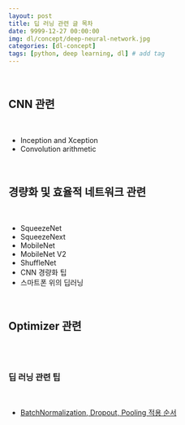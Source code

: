 ```yaml
---
layout: post
title: 딥 러닝 관련 글 목차
date: 9999-12-27 00:00:00
img: dl/concept/deep-neural-network.jpg
categories: [dl-concept] 
tags: [python, deep learning, dl] # add tag
---
```


<br>

## **CNN 관련**

<br>

- Inception and Xception
- Convolution arithmetic

<br>

## **경량화 및 효율적 네트워크 관련**

<br>

- SqueezeNet
- SqueezeNext
- MobileNet
- MobileNet V2
- ShuffleNet
- CNN 경량화 팁
- 스마트폰 위의 딥러닝

<br>

## **Optimizer 관련**

<br> 



<br>

### 딥 러닝 관련 팁

<br>

- [BatchNormalization, Dropout, Pooling 적용 순서](https://gaussian37.github.io/dl-concept-order_of_regularization_term/)
